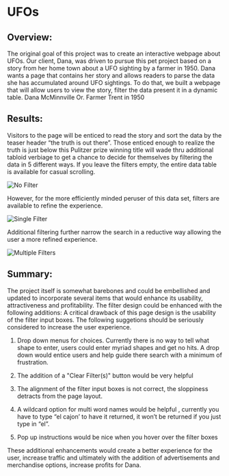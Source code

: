 # UFOs

## Overview:

The original goal of this project was to create an interactive webpage about UFOs.  Our client, Dana, was driven to pursue this pet project based on a story from her home town about a UFO sighting by a farmer in 1950.   Dana wants a page that contains her story and allows readers to parse the data she has accumulated around UFO sightings.   To do that, we built a webpage that will allow users to view the story, filter the data present it in a dynamic table.
Dana
McMinnville Or.
Farmer Trent in 1950

## Results:

Visitors to the page will be enticed to read the story and sort the data by the teaser header “the truth is out there”.  Those enticed enough to realize the truth is just below this Pulitzer prize winning title will wade thru additional tabloid verbiage to get a chance to decide for themselves by filtering the data in 5 different ways.
If you leave the filters empty, the entire data table is available for casual scrolling.

![No Filter]( https://github.com/SailFish17/UFOs/tree/main/static/images/unfiltered%20page.png)

However, for the more efficiently minded peruser of this data set, filters are available to refine the experience.   

![Single Filter]( https://github.com/SailFish17/UFOs/tree/main/static/images/single%20filter.png)

Additional filtering further narrow the search in a reductive way allowing the user a more refined experience.

![Multiple Filters](https://github.com/SailFish17/UFOs/tree/main/static/images/Double%20Filter.png)

## Summary:

The project itself is somewhat barebones and could be embellished and updated to incorporate several items that would enhance its usability, attractiveness and profitability.
The filter design could be enhanced with the following additions:
A critical drawback of this page design is the usability of the filter input boxes.   The following suggetions should be seriously considered to increase the user experience.

1.	Drop down menus for choices.  Currently there is no way to tell what shape to enter, users could enter myriad shapes and get no hits.   A drop down would entice users and help guide there search with a minimum of frustration.

2.	The addition of a "Clear Filter(s)" button would be very helpful

3.	The alignment of the filter input boxes is not correct, the sloppiness detracts from the page layout.

4.	A wildcard option for multi word names would be helpful , currently you have to type “el cajon’ to have it returned, it won’t be returned if you just type in “el”.  

5.	Pop up instructions would be nice when you hover over the filter boxes

These additional enhancements would create a better experience for the user, increase traffic and ultimately with the addition of advertisements and merchandise options, increase profits for Dana.
